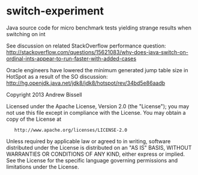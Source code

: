 switch-experiment
=================

Java source code for micro benchmark tests yielding strange results when switching on int

See discussion on related StackOverflow performance question:
http://stackoverflow.com/questions/15621083/why-does-java-switch-on-ordinal-ints-appear-to-run-faster-with-added-cases

Oracle engineers have lowered the minimum generated jump table size in HotSpot as a result of the SO discussion:
http://hg.openjdk.java.net/jdk8/jdk8/hotspot/rev/34bd5e86aadb

Copyright 2013 Andrew Bissell

   Licensed under the Apache License, Version 2.0 (the "License");
   you may not use this file except in compliance with the License.
   You may obtain a copy of the License at

       http://www.apache.org/licenses/LICENSE-2.0

   Unless required by applicable law or agreed to in writing, software
   distributed under the License is distributed on an "AS IS" BASIS,
   WITHOUT WARRANTIES OR CONDITIONS OF ANY KIND, either express or implied.
   See the License for the specific language governing permissions and
   limitations under the License.
